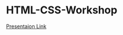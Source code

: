 # HTML-CSS-Workshop
[Presentaion Link](https://www.figma.com/proto/7De8640bCXEHVoYNVAC2xc/Workshop-on-Web-Designing--HTML-%26-CSS?node-id=102%3A22&scaling=scale-down-width&page-id=102%3A3)
